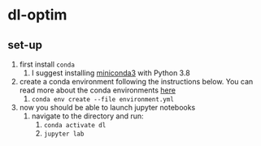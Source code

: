 # dl-optim

## set-up
1. first install `conda`
   1. I suggest installing [miniconda3](https://docs.conda.io/en/latest/miniconda.html) with Python 3.8
2. create a conda environment following the instructions below. You can read more about the conda environments [here](https://docs.conda.io/projects/conda/en/latest/user-guide/tasks/manage-environments.html)
   1.  `conda env create --file environment.yml`
3.  now you should be able to launch jupyter notebooks
    1.  navigate to the directory and run:
        1.  `conda activate dl`
        2.  `jupyter lab`